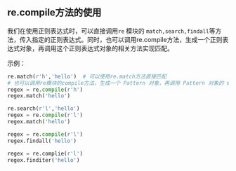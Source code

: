 ## re.compile方法的使用

我们在使用正则表达式时，可以直接调用`re` 模块的 `match,search,findall`等方法，传入指定的正则表达式。同时，也可以调用re.compile方法，生成一个正则表达式对象，再调用这个正则表达式对象的相关方法实现匹配。

示例：

```python
re.match(r'h','hello')  # 可以使用re.match方法直接匹配
# 也可以调用re模块的compile方法，生成一个 Pattern 对象，再调用 Pattern 对象的 match方法
regex = re.compile(r'h')
regex.match('hello')

re.search(r'l','hello')
regex = re.compile(r'l')
regex.match('hello')

regex = re.compile(r'l')
regex.findall('hello')

regex = re.complie(r'l')
regex.finditer('hello')
```



